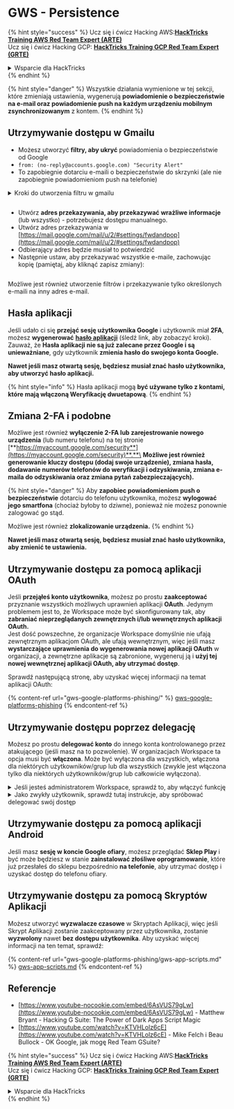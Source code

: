 # GWS - Persistence

{% hint style="success" %}
Ucz się i ćwicz Hacking AWS:<img src="../../.gitbook/assets/image (1) (1) (1).png" alt="" data-size="line">[**HackTricks Training AWS Red Team Expert (ARTE)**](https://training.hacktricks.xyz/courses/arte)<img src="../../.gitbook/assets/image (1) (1) (1).png" alt="" data-size="line">\
Ucz się i ćwicz Hacking GCP: <img src="../../.gitbook/assets/image (2).png" alt="" data-size="line">[**HackTricks Training GCP Red Team Expert (GRTE)**<img src="../../.gitbook/assets/image (2).png" alt="" data-size="line">](https://training.hacktricks.xyz/courses/grte)

<details>

<summary>Wsparcie dla HackTricks</summary>

* Sprawdź [**plany subskrypcyjne**](https://github.com/sponsors/carlospolop)!
* **Dołącz do** 💬 [**grupy Discord**](https://discord.gg/hRep4RUj7f) lub [**grupy telegram**](https://t.me/peass) lub **śledź** nas na **Twitterze** 🐦 [**@hacktricks\_live**](https://twitter.com/hacktricks_live)**.**
* **Podziel się sztuczkami hackingowymi, przesyłając PR-y do** [**HackTricks**](https://github.com/carlospolop/hacktricks) i [**HackTricks Cloud**](https://github.com/carlospolop/hacktricks-cloud) repozytoriów github.

</details>
{% endhint %}

{% hint style="danger" %}
Wszystkie działania wymienione w tej sekcji, które zmieniają ustawienia, wygenerują **powiadomienie o bezpieczeństwie na e-mail oraz powiadomienie push na każdym urządzeniu mobilnym zsynchronizowanym** z kontem.
{% endhint %}

## **Utrzymywanie dostępu w Gmailu**

* Możesz utworzyć **filtry, aby ukryć** powiadomienia o bezpieczeństwie od Google
* `from: (no-reply@accounts.google.com) "Security Alert"`
* To zapobiegnie dotarciu e-maili o bezpieczeństwie do skrzynki (ale nie zapobiegnie powiadomieniom push na telefonie)

<details>

<summary>Kroki do utworzenia filtru w gmailu</summary>

(Instrukcje [**tutaj**](https://support.google.com/mail/answer/6579))

1. Otwórz [Gmail](https://mail.google.com/).
2. W polu wyszukiwania na górze kliknij Pokaż opcje wyszukiwania ![photos tune](https://lh3.googleusercontent.com/cD6YR_YvqXqNKxrWn2NAWkV6tjJtg8vfvqijKT1_9zVCrl2sAx9jROKhLqiHo2ZDYTE=w36).
3. Wprowadź kryteria wyszukiwania. Jeśli chcesz sprawdzić, czy wyszukiwanie działa poprawnie, zobacz, jakie e-maile się pojawią, klikając **Szukaj**.
4. Na dole okna wyszukiwania kliknij **Utwórz filtr**.
5. Wybierz, co chciałbyś, aby filtr robił.
6. Kliknij **Utwórz filtr**.

Sprawdź swój aktualny filtr (aby je usunąć) w [https://mail.google.com/mail/u/0/#settings/filters](https://mail.google.com/mail/u/0/#settings/filters)

</details>

<figure><img src="../../.gitbook/assets/image (331).png" alt=""><figcaption></figcaption></figure>

* Utwórz **adres przekazywania, aby przekazywać wrażliwe informacje** (lub wszystko) - potrzebujesz dostępu manualnego.
* Utwórz adres przekazywania w [https://mail.google.com/mail/u/2/#settings/fwdandpop](https://mail.google.com/mail/u/2/#settings/fwdandpop)
* Odbierający adres będzie musiał to potwierdzić
* Następnie ustaw, aby przekazywać wszystkie e-maile, zachowując kopię (pamiętaj, aby kliknąć zapisz zmiany):

<figure><img src="../../.gitbook/assets/image (332).png" alt=""><figcaption></figcaption></figure>

Możliwe jest również utworzenie filtrów i przekazywanie tylko określonych e-maili na inny adres e-mail.

## Hasła aplikacji

Jeśli udało ci się **przejąć sesję użytkownika Google** i użytkownik miał **2FA**, możesz **wygenerować** [**hasło aplikacji**](https://support.google.com/accounts/answer/185833?hl=en) (śledź link, aby zobaczyć kroki). Zauważ, że **Hasła aplikacji nie są już zalecane przez Google i są unieważniane**, gdy użytkownik **zmienia hasło do swojego konta Google.**

**Nawet jeśli masz otwartą sesję, będziesz musiał znać hasło użytkownika, aby utworzyć hasło aplikacji.**

{% hint style="info" %}
Hasła aplikacji mogą **być używane tylko z kontami, które mają włączoną Weryfikację dwuetapową**.
{% endhint %}

## Zmiana 2-FA i podobne

Możliwe jest również **wyłączenie 2-FA lub zarejestrowanie nowego urządzenia** (lub numeru telefonu) na tej stronie [**https://myaccount.google.com/security**](https://myaccount.google.com/security)**.**\
**Możliwe jest również generowanie kluczy dostępu (dodaj swoje urządzenie), zmiana hasła, dodawanie numerów telefonów do weryfikacji i odzyskiwania, zmiana e-maila do odzyskiwania oraz zmiana pytań zabezpieczających).**

{% hint style="danger" %}
Aby **zapobiec powiadomieniom push o bezpieczeństwie** dotarciu do telefonu użytkownika, możesz **wylogować jego smartfona** (chociaż byłoby to dziwne), ponieważ nie możesz ponownie zalogować go stąd.

Możliwe jest również **zlokalizowanie urządzenia.**
{% endhint %}

**Nawet jeśli masz otwartą sesję, będziesz musiał znać hasło użytkownika, aby zmienić te ustawienia.**

## Utrzymywanie dostępu za pomocą aplikacji OAuth

Jeśli **przejąłeś konto użytkownika**, możesz po prostu **zaakceptować** przyznanie wszystkich możliwych uprawnień aplikacji **OAuth**. Jedynym problemem jest to, że Workspace może być skonfigurowany tak, aby **zabraniać nieprzeglądanych zewnętrznych i/lub wewnętrznych aplikacji OAuth.**\
Jest dość powszechne, że organizacje Workspace domyślnie nie ufają zewnętrznym aplikacjom OAuth, ale ufają wewnętrznym, więc jeśli masz **wystarczające uprawnienia do wygenerowania nowej aplikacji OAuth** w organizacji, a zewnętrzne aplikacje są zabronione, wygeneruj ją i **użyj tej nowej wewnętrznej aplikacji OAuth, aby utrzymać dostęp**.

Sprawdź następującą stronę, aby uzyskać więcej informacji na temat aplikacji OAuth:

{% content-ref url="gws-google-platforms-phishing/" %}
[gws-google-platforms-phishing](gws-google-platforms-phishing/)
{% endcontent-ref %}

## Utrzymywanie dostępu poprzez delegację

Możesz po prostu **delegować konto** do innego konta kontrolowanego przez atakującego (jeśli masz na to pozwolenie). W organizacjach Workspace ta opcja musi być **włączona**. Może być wyłączona dla wszystkich, włączona dla niektórych użytkowników/grup lub dla wszystkich (zwykle jest włączona tylko dla niektórych użytkowników/grup lub całkowicie wyłączona).

<details>

<summary>Jeśli jesteś administratorem Workspace, sprawdź to, aby włączyć funkcję</summary>

(Informacje [skopiowane z dokumentacji](https://support.google.com/a/answer/7223765))

Jako administrator swojej organizacji (na przykład w pracy lub szkole) kontrolujesz, czy użytkownicy mogą delegować dostęp do swojego konta Gmail. Możesz pozwolić wszystkim na opcję delegowania swojego konta. Lub tylko pozwolić osobom w niektórych działach na skonfigurowanie delegacji. Na przykład możesz:

* Dodać asystenta administracyjnego jako delegata na swoim koncie Gmail, aby mógł czytać i wysyłać e-maile w twoim imieniu.
* Dodać grupę, taką jak twój dział sprzedaży, w Grupach jako delegata, aby dać wszystkim dostęp do jednego konta Gmail.

Użytkownicy mogą delegować dostęp tylko do innego użytkownika w tej samej organizacji, niezależnie od ich domeny lub jednostki organizacyjnej.

#### Limity i ograniczenia delegacji

* **Zezwól użytkownikom na przyznanie dostępu do swojej skrzynki pocztowej grupie Google**: Aby użyć tej opcji, musi być włączona dla OU delegowanego konta i dla każdej grupy członków OU. Członkowie grupy, którzy należą do OU, w której ta opcja nie jest włączona, nie mogą uzyskać dostępu do delegowanego konta.
* Przy typowym użyciu 40 delegowanych użytkowników może uzyskać dostęp do konta Gmail w tym samym czasie. Powyżej przeciętnego użycia przez jednego lub więcej delegatów może zmniejszyć tę liczbę.
* Zautomatyzowane procesy, które często uzyskują dostęp do Gmaila, mogą również zmniejszyć liczbę delegatów, którzy mogą uzyskać dostęp do konta w tym samym czasie. Procesy te obejmują API lub rozszerzenia przeglądarki, które często uzyskują dostęp do Gmaila.
* Jedno konto Gmail obsługuje do 1000 unikalnych delegatów. Grupa w Grupach liczy się jako jeden delegat w kierunku limitu.
* Delegacja nie zwiększa limitów dla konta Gmail. Konta Gmail z delegowanymi użytkownikami mają standardowe limity i zasady konta Gmail. Aby uzyskać szczegóły, odwiedź [Limity i zasady Gmaila](https://support.google.com/a/topic/28609).

#### Krok 1: Włącz delegację Gmaila dla swoich użytkowników

**Zanim zaczniesz:** Aby zastosować ustawienie dla niektórych użytkowników, umieść ich konta w [jednostce organizacyjnej](https://support.google.com/a/topic/1227584).

1.  [Zaloguj się](https://admin.google.com/) do swojego [konsoli administracyjnej Google](https://support.google.com/a/answer/182076).

Zaloguj się używając _konta administratora_, a nie swojego aktualnego konta CarlosPolop@gmail.com
2. W konsoli administracyjnej przejdź do Menu ![](https://storage.googleapis.com/support-kms-prod/JxKYG9DqcsormHflJJ8Z8bHuyVI5YheC0lAp)![a następnie](https://storage.googleapis.com/support-kms-prod/Th2Tx0uwPMOhsMPn7nRXMUo3vs6J0pto2DTn)![](https://storage.googleapis.com/support-kms-prod/ocGtUSENh4QebLpvZcmLcNRZyaTBcolMRSyl) **Aplikacje**![a następnie](https://storage.googleapis.com/support-kms-prod/Th2Tx0uwPMOhsMPn7nRXMUo3vs6J0pto2DTn)**Google Workspace**![a następnie](https://storage.googleapis.com/support-kms-prod/Th2Tx0uwPMOhsMPn7nRXMUo3vs6J0pto2DTn)**Gmail**![a następnie](https://storage.googleapis.com/support-kms-prod/Th2Tx0uwPMOhsMPn7nRXMUo3vs6J0pto2DTn)**Ustawienia użytkownika**.
3. Aby zastosować ustawienie dla wszystkich, pozostaw wybraną jednostkę organizacyjną na górze. W przeciwnym razie wybierz jednostkę [organizacyjną](https://support.google.com/a/topic/1227584).
4. Kliknij **Delegacja poczty**.
5. Zaznacz pole **Zezwól użytkownikom na delegowanie dostępu do swojej skrzynki pocztowej innym użytkownikom w domenie**.
6. (Opcjonalnie) Aby pozwolić użytkownikom określić, jakie informacje o nadawcy są zawarte w delegowanych wiadomościach wysyłanych z ich konta, zaznacz pole **Zezwól użytkownikom na dostosowanie tego ustawienia**.
7. Wybierz opcję dla domyślnych informacji o nadawcy, które są zawarte w wiadomościach wysyłanych przez delegatów:
* **Pokaż właściciela konta i delegata, który wysłał e-mail**—Wiadomości zawierają adresy e-mail właściciela konta Gmail i delegata.
* **Pokaż tylko właściciela konta**—Wiadomości zawierają adres e-mail tylko właściciela konta Gmail. Adres e-mail delegata nie jest zawarty.
8. (Opcjonalnie) Aby pozwolić użytkownikom dodać grupę w Grupach jako delegata, zaznacz pole **Zezwól użytkownikom na przyznanie dostępu do swojej skrzynki pocztowej grupie Google**.
9. Kliknij **Zapisz**. Jeśli skonfigurowałeś jednostkę organizacyjną podrzędną, możesz być w stanie **Dziedziczyć** lub **Nadpisać** ustawienia jednostki organizacyjnej nadrzędnej.
10. (Opcjonalnie) Aby włączyć delegację Gmaila dla innych jednostek organizacyjnych, powtórz kroki 3–9.

Zmiany mogą zająć do 24 godzin, ale zazwyczaj zachodzą szybciej. [Dowiedz się więcej](https://support.google.com/a/answer/7514107)

#### Krok 2: Niech użytkownicy skonfigurują delegatów dla swoich kont

Po włączeniu delegacji użytkownicy przechodzą do ustawień Gmaila, aby przypisać delegatów. Delegaci mogą następnie czytać, wysyłać i odbierać wiadomości w imieniu użytkownika.

Aby uzyskać szczegóły, skieruj użytkowników do [Delegowanie i współpraca w e-mailu](https://support.google.com/a/users/answer/138350).

</details>

<details>

<summary>Jako zwykły użytkownik, sprawdź tutaj instrukcje, aby spróbować delegować swój dostęp</summary>

(Informacje skopiowane [**z dokumentacji**](https://support.google.com/mail/answer/138350))

Możesz dodać do 10 delegatów.

Jeśli korzystasz z Gmaila przez swoją pracę, szkołę lub inną organizację:

* Możesz dodać do 1000 delegatów w swojej organizacji.
* Przy typowym użyciu 40 delegatów może uzyskać dostęp do konta Gmail w tym samym czasie.
* Jeśli korzystasz z zautomatyzowanych procesów, takich jak API lub rozszerzenia przeglądarki, kilku delegatów może uzyskać dostęp do konta Gmail w tym samym czasie.

1. Na swoim komputerze otwórz [Gmail](https://mail.google.com/). Nie możesz dodać delegatów z aplikacji Gmail.
2. W prawym górnym rogu kliknij Ustawienia ![Ustawienia](https://lh3.googleusercontent.com/p3J-ZSPOLtuBBR_ofWTFDfdgAYQgi8mR5c76ie8XQ2wjegk7-yyU5zdRVHKybQgUlQ=w36-h36) ![a następnie](https://lh3.googleusercontent.com/3_l97rr0GvhSP2XV5OoCkV2ZDTIisAOczrSdzNCBxhIKWrjXjHucxNwocghoUa39gw=w36-h36) **Zobacz wszystkie ustawienia**.
3. Kliknij zakładkę **Konta i import** lub **Konta**.
4. W sekcji "Przyznaj dostęp do swojego konta" kliknij **Dodaj inne konto**. Jeśli korzystasz z Gmaila przez swoją pracę lub szkołę, twoja organizacja może ograniczyć delegację e-maili. Jeśli nie widzisz tego ustawienia, skontaktuj się z administratorem.
* Jeśli nie widzisz opcji Przyznaj dostęp do swojego konta, to jest ona ograniczona.
5. Wprowadź adres e-mail osoby, którą chcesz dodać. Jeśli korzystasz z Gmaila przez swoją pracę, szkołę lub inną organizację, a twój administrator na to pozwala, możesz wprowadzić adres e-mail grupy. Ta grupa musi mieć tę samą domenę co twoja organizacja. Zewnętrzni członkowie grupy są odrzucani w dostępie do delegacji.\
\
**Ważne:** Jeśli konto, które delegujesz, jest nowym kontem lub hasło zostało zresetowane, administrator musi wyłączyć wymóg zmiany hasła przy pierwszym logowaniu.

* [Dowiedz się, jak administrator może utworzyć użytkownika](https://support.google.com/a/answer/33310).
* [Dowiedz się, jak administrator może zresetować hasła](https://support.google.com/a/answer/33319).

6\. Kliknij **Następny krok** ![a następnie](https://lh3.googleusercontent.com/QbWcYKta5vh_4-OgUeFmK-JOB0YgLLoGh69P478nE6mKdfpWQniiBabjF7FVoCVXI0g=h36) **Wyślij e-mail, aby przyznać dostęp**.

Osoba, którą dodałeś, otrzyma e-mail z prośbą o potwierdzenie. Zaproszenie wygasa po tygodniu.

Jeśli dodałeś grupę, wszyscy członkowie grupy staną się delegatami bez konieczności potwierdzania.

Uwaga: Może zająć do 24 godzin, aby delegacja zaczęła obowiązywać.

</details>

## Utrzymywanie dostępu za pomocą aplikacji Android

Jeśli masz **sesję w koncie Google ofiary**, możesz przeglądać **Sklep Play** i być może będziesz w stanie **zainstalować złośliwe oprogramowanie**, które już przesłałeś do sklepu bezpośrednio **na telefonie**, aby utrzymać dostęp i uzyskać dostęp do telefonu ofiary.

## **Utrzymywanie dostępu za pomocą** Skryptów Aplikacji

Możesz utworzyć **wyzwalacze czasowe** w Skryptach Aplikacji, więc jeśli Skrypt Aplikacji zostanie zaakceptowany przez użytkownika, zostanie **wyzwolony** nawet **bez dostępu użytkownika**. Aby uzyskać więcej informacji na ten temat, sprawdź:

{% content-ref url="gws-google-platforms-phishing/gws-app-scripts.md" %}
[gws-app-scripts.md](gws-google-platforms-phishing/gws-app-scripts.md)
{% endcontent-ref %}

## Referencje

* [https://www.youtube-nocookie.com/embed/6AsVUS79gLw](https://www.youtube-nocookie.com/embed/6AsVUS79gLw) - Matthew Bryant - Hacking G Suite: The Power of Dark Apps Script Magic
* [https://www.youtube.com/watch?v=KTVHLolz6cE](https://www.youtube.com/watch?v=KTVHLolz6cE) - Mike Felch i Beau Bullock - OK Google, jak mogę Red Team GSuite?

{% hint style="success" %}
Ucz się i ćwicz Hacking AWS:<img src="../../.gitbook/assets/image (1) (1) (1).png" alt="" data-size="line">[**HackTricks Training AWS Red Team Expert (ARTE)**](https://training.hacktricks.xyz/courses/arte)<img src="../../.gitbook/assets/image (1) (1) (1).png" alt="" data-size="line">\
Ucz się i ćwicz Hacking GCP: <img src="../../.gitbook/assets/image (2).png" alt="" data-size="line">[**HackTricks Training GCP Red Team Expert (GRTE)**<img src="../../.gitbook/assets/image (2).png" alt="" data-size="line">](https://training.hacktricks.xyz/courses/grte)

<details>

<summary>Wsparcie dla HackTricks</summary>

* Sprawdź [**plany subskrypcyjne**](https://github.com/sponsors/carlospolop)!
* **Dołącz do** 💬 [**grupy Discord**](https://discord.gg/hRep4RUj7f) lub [**grupy telegram**](https://t.me/peass) lub **śledź** nas na **Twitterze** 🐦 [**@hacktricks\_live**](https://twitter.com/hacktricks_live)**.**
* **Podziel się sztuczkami hackingowymi, przesyłając PR-y do** [**HackTricks**](https://github.com/carlospolop/hacktricks) i [**HackTricks Cloud**](https://github.com/carlospolop/hacktricks-cloud) repozytoriów github.

</details>
{% endhint %}
